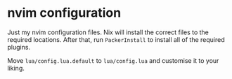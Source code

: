 # nvim configuration

Just my nvim configuration files. Nix will install the correct files to the required locations. After that, run
`PackerInstall` to install all of the required plugins.

Move `lua/config.lua.default` to `lua/config.lua` and customise it to your liking.


